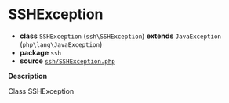 # SSHException

- **class** `SSHException` (`ssh\SSHException`) **extends** `JavaException` (`php\lang\JavaException`)
- **package** `ssh`
- **source** [`ssh/SSHException.php`](./src/main/resources/JPHP-INF/sdk/ssh/SSHException.php)

**Description**

Class SSHException